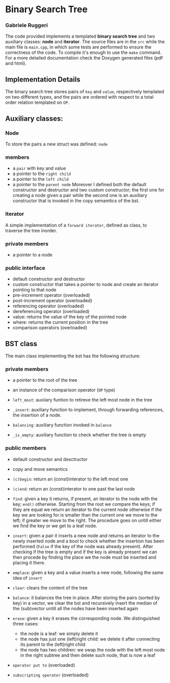 # Binary Search Tree
### Gabriele Ruggeri

The code provided implements a templated **binary search tree** and two auxiliary classes: **node** and **iterator**. The source files are in the `src` while the main file is `main.cpp`, in which some tests are performed to ensure the correctness of the code. To compile it's enough to use the `make` command.
For a more detailed documentation check the Doxygen generated files (pdf and html). 

## Implementation Details
The binary search tree stores pairs of `key` and `value`, respectively templated on two different types, and the pairs are ordered with respect to a total order relation templated on `OP`.

## Auxiliary classes:

### Node
To store the pairs a new struct was defined: `node`
### members
- a `pair` with key and value
- a pointer to the `right child`
- a pointer to the `left child`
- a pointer to the `parent node`
Moreover I defined both the default constructor and destructor and two custom constructor; the first one for creating a node given a pair while the second one is an auxiliary constructor that is invoked in the copy semamtics of the bst. 

### Iterator
A simple implementation of a `forward iterator`, defined as class, to traverse the tree inorder.
### private members
- a pointer to a node
### public interface
- default constructor and destructor
- custom constructor that takes a pointer to node and create an iterator pointing to that node
- pre-increment operator (overloaded)
- post-increment operator (overloaded)
- referencing operator (overloaded)
- dereferencing operator (overloaded)
- value: returns the value of the key of the pointed node 
- where: returns the current position in the tree
- comparison operators (overloaded)

## BST class
The main class implementing the bst has the following structure:
### private members
- a pointer to the root of the tree
- an instance of the comparison operator (`OP` type)

- `left_most`: auxiiary funtion to retireve the left most node in the tree
- `_insert`: auxiliary function to implement, through forwarding references, the insertion of a node.
- `balancing`: auxiliary function invoked in `balance`
- `_is_empty`: auxiliary function to check whether the tree is empty
### public members
- default constructor and desctructor
- copy and move semantics
- `(c)begin`: return an (const)interator to the left most one
- `(c)end`: return an (const)interator to one past the last node 
- `find`: given a key it returns, if present, an iterator to the node with the key; `end()` otherwise. Starting from the root we compare the keys; if they are equal we return an iterator to the current node otherwise if the key we are looking for is smaller than the current one we move to the left; if greater we move to the right. The procedure goes on untill either we find the key or we get to a leaf node.

- `insert`: given a pair it inserts a new node and returns an iterator to the newly inserted node and a bool to check whether the insertion has been performed (`False` if the key of the node was already present). After checking if the tree is empty and if the key is already present we can then procede by finding the place we the node must be inserted and placing it there.
- `emplace`: given a key and a value inserts a new node, following the same idea of `insert`
- `clear`: clears the content of the tree
- `balance`: it balances the tree in place. After storing the pairs (sorted by key) in a vector, we clear the bst and recursively insert the median of the (sub)vector untill all the nodes have been inserted again
- `erase`: given a key it erases the corresponding node. We distinguished three cases:
  - the node is a leaf: we simply delete it
  - the node has just one (left)right child: we delete it after connecting its parent to the (left)right child
  - the node has two children: we swap the node with the left most node in the right subtree and then delete such node, that is now a leaf
- `operator put to` (overloaded)
- `subscripting operator` (overloaded)
























 

